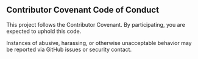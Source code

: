 ## Contributor Covenant Code of Conduct

This project follows the Contributor Covenant. By participating, you are expected to uphold this code.

Instances of abusive, harassing, or otherwise unacceptable behavior may be reported via GitHub issues or security contact.

